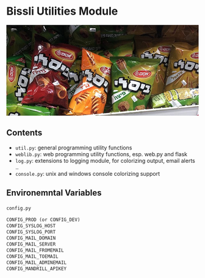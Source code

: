 Bissli Utilities Module
=======================

![libb](https://github.com/bissli/libb/raw/master/bissli.jpg "Bissli - via wikipedia https://en.wikipedia.org/wiki/Bissli")

Contents
--------

- `util.py`: general programming utility functions
- `weblib.py`: web programming utility functions, esp. web.py and flask
- `log.py`: extensions to logging module, for colorizing output, email alerts ..
- `console.py`: unix and windows console colorizing support

Environemntal Variables
-----------------------
`config.py`
```
CONFIG_PROD (or CONFIG_DEV)
CONFIG_SYSLOG_HOST
CONFIG_SYSLOG_PORT
CONFIG_MAIL_DOMAIN
CONFIG_MAIL_SERVER
CONFIG_MAIL_FROMEMAIL
CONFIG_MAIL_TOEMAIL
CONFIG_MAIL_ADMINEMAIL
CONFIG_MANDRILL_APIKEY
```
